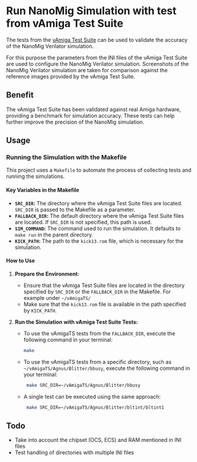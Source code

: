 # Run NanoMig Simulation with test from vAmiga Test Suite

The tests from the [vAmiga Test Suite](https://github.com/dirkwhoffmann/vAmigaTS) can be used to validate the accuracy of the NanoMig Verilator simulation. 

For this purpose the parameters from the INI files of the vAmiga Test Suite are used to configure the NanoMig Verilator simulation. Screenshots of the NanoMig Verilator simulation are taken for comparison against the reference images provided by the vAmiga Test Suite.

## Benefit

The vAmiga Test Suite has been validated against real Amiga hardware, providing a benchmark for simulation accuracy.
These tests can help further improve the precision of the NanoMig simulation.

## Usage

### Running the Simulation with the Makefile

This project uses a `Makefile` to automate the process of collecting tests and running the simulations.

#### Key Variables in the Makefile

- **`SRC_DIR`:** The directory where the vAmiga Test Suite files are located. `SRC_DIR` is passed to the Makefile as a parameter.
- **`FALLBACK_DIR`:** The default directory where the vAmiga Test Suite files are located. If `SRC_DIR` is not specified, this path is used.
- **`SIM_COMMAND`:** The command used to run the simulation. It defaults to `make run` in the parent directory.
- **`KICK_PATH`:** The path to the `kick13.rom` file, which is necessary for the simulation.

#### How to Use

1. **Prepare the Environment:**
   - Ensure that the vAmiga Test Suite files are located in the directory specified by `SRC_DIR` or the `FALLBACK_DIR` in the Makefile. For example under `~/vAmigaTS/`
   - Make sure that the `kick13.rom` file is available in the path specified by `KICK_PATH`.

2. **Run the Simulation with vAmiga Test Suite Tests:**

   - To use the vAmigaTS tests from the `FALLBACK_DIR`, execute the following command in your terminal:
     ```bash
     make
     ```

   - To use the vAmigaTS tests from a specific directory, such as `~/vAmigaTS/Agnus/Blitter/bbusy`, execute the following command in your terminal:
     ```bash
      make SRC_DIR=~/vAmigaTS/Agnus/Blitter/bbusy
     ```
	 

   - A single test can be executed using the same approach:
     ```bash
      make SRC_DIR=~/vAmigaTS/Agnus/Blitter/bltint/bltint1
     ```
	 

## Todo
- Take into account the chipset (OCS, ECS) and RAM mentioned in INI files
- Test handling of directories with multiple INI files
